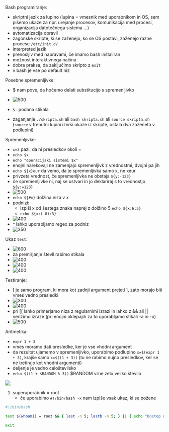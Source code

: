 Bash programiranje:
- skriptni jezik za lupino (lupina = vmesnik med uporabnikom in OS, sem pišemo ukaze za npr. urejanje procesov, komunikacija med procesi, organizacija datotečnega sistema ...)
- avtomatizacija opravil
- zagonske skripte, ki se zaženejo, ko se OS postavi, zaženejo razne procese `/etc/init.d/`
- interpreted jezik
- prenosljiv med napravami, če imamo bash inštaliran
- možnost interaktivnega načina
- dobra praksa, da zaključimo skripto z `exit`
- v bash je vse po default niz

Posebne spremenljivke:
- $ nam pove, da hočemo delati substitucijo s spremenljivko
- ![500](Pasted%20image%2020240321092425.png)
- `$-` podana stikala

- zaganjanje `./skripta.sh` ali `bash skripta.sh` ali `source skripta.sh` (`source` v trenutni lupini izvrši ukaze iz skripte, ostala dva zaženeta v podlupini)

Spremenljivke:
- `x=3` pazi, da ni presledkov okoli =
- `echo $x`
- `echo "operacijski sistemi $x"`
- enojni narekovaji ne zamenjajo spremenljivk z vrednostmi, dvojni pa jih
- `echo ${x}eur` da vemo, da je spremenljivka samo x, ne xeur
- privzeta vrednost, če spremenljivka ne obstaja `${y:-123}`
- če spremenljivke ni, naj se ustvari in jo deklariraj s to vrednostjo `${y:=123}`
- ![500](Pasted%20image%2020240321093857.png)
- `echo ${#x}` dolžina niza v x
- podnizi:
	- izpiši x od šestega znaka naprej z dolžino 5 `echo ${x:6:5}`
	- `echo ${x:(-8):3}`
- ![400](Pasted%20image%2020240321094034.png)
- ^ lahko uporabljamo regex za podniz
- ![350](Pasted%20image%2020240321094509.png)

Ukaz `test`:
- ![600](Pasted%20image%2020240321094601.png)
- za premirjanje števil rabimo stikala
- ![400](Pasted%20image%2020240321095038.png)
- ![400](Pasted%20image%2020240321095132.png)
- ![400](Pasted%20image%2020240321095205.png)

Testiranje:
- \[ je samo program, ki mora kot zadnji argument prejeti \], zato morajo biti vmes vedno presledki
- ![300](Pasted%20image%2020240321095602.png)
- ![400](Pasted%20image%2020240321095637.png)
- pri \[\[ lahko primerjamo niza z regularnimi izrazi in lahko z && ali || verižimo izraze (pri enojni oklepajih za to uporabljamo stikali -a in -o)
- ![500](Pasted%20image%2020240321095818.png)

Aritmetika:
- `expr 1 + 3`
- vmes moramo dati presledke, ker je vse vhodni argument
- da rezultat ujamemo v spremenljivko, uporabimo podlupino `x=$(expr 1 + 3)`, krajše samo `x=$((1 + 3))` (tu ne rabimo nujno presledkov, ker se ne tretirajo kot vhodni argumenti)
- deljenje je vedno celoštevilsko
- `echo $((1 + $RANDOM % 3))` $RANDOM vrne zelo veliko število

![](Pasted%20image%2020240321101802.png)

1. superuporabnik = root
	- če uporabimo `#!/bin/bash -x` nam izpiše vsak ukaz, ki se požene
```bash
#!/bin/bash

test $(whoami) = root && { last -n 5; lastb -n 5; } || { echo "Dostop nedovoljen"; exit 1; }

exit
```